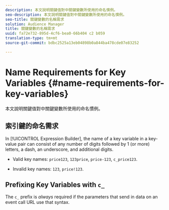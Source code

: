 ```yaml
---
description: 本文說明關鍵值對中關鍵變數所使用的命名慣例。
seo-description: 本文說明關鍵值對中關鍵變數所使用的命名慣例。
seo-title: 關鍵變數的名稱需求
solution: Audience Manager
title: 關鍵變數的名稱需求
uuid: fa72e732-895d-4cf6-bea0-66b404 c2 b059
translation-type: tm+mt
source-git-commit: bdbc2525a13eb04898b0a844ba478cde07e83252

---
```



# Name Requirements for Key Variables {#name-requirements-for-key-variables}

本文說明關鍵值對中關鍵變數所使用的命名慣例。

## 索引鍵的命名需求

<!-- c_tb_key_name_requirements.xml -->

In [!UICONTROL Expression Builder], the name of a key variable in a key-value pair can consist of any number of digits followed by 1 (or more) letters, a dash, an underscore, and additional digits.

* Valid key names: `price123`, `123price`, `price-123`, `c_price123`.

* Invalid key names: `123`, `price!123`.

## Prefixing Key Variables with `c_`

The `c_` prefix is *always* required if the parameters that send in data on an event call URL use that syntax.